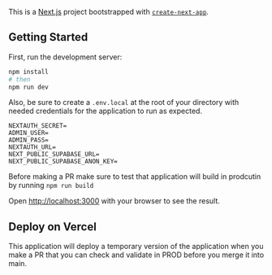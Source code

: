 This is a [Next.js](https://nextjs.org) project bootstrapped with [`create-next-app`](https://nextjs.org/docs/app/api-reference/cli/create-next-app).

## Getting Started

First, run the development server:

```bash
npm install
# then
npm run dev

```
Also, be sure to create a `.env.local` at the root of your directory with needed credentials for the application to run as expected.
```
NEXTAUTH_SECRET=
ADMIN_USER=
ADMIN_PASS=
NEXTAUTH_URL=
NEXT_PUBLIC_SUPABASE_URL=
NEXT_PUBLIC_SUPABASE_ANON_KEY=
```

Before making a PR make sure to test that application will build in prodcutin by running `npm run build`

Open [http://localhost:3000](http://localhost:3000) with your browser to see the result.

## Deploy on Vercel

This application will deploy a temporary version of the application when you make a PR that you can check and validate in PROD before you merge it into main.
